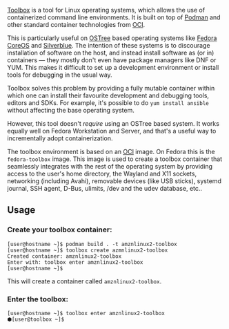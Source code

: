 [Toolbox](https://containertoolbx.org/) is a tool for Linux operating systems, which allows the use of containerized command line environments. It is built on top of [Podman](https://podman.io/) and other standard container technologies from [OCI](https://opencontainers.org/).

This is particularly useful on [OSTree](https://ostree.readthedocs.io/en/latest/) based operating systems like [Fedora CoreOS](https://coreos.fedoraproject.org/) and [Silverblue](https://silverblue.fedoraproject.org/). The intention of these systems is to discourage installation of software on the host, and instead install software as (or in) containers — they mostly don't even have package managers like DNF or YUM. This makes it difficult to set up a development environment or install tools for debugging in the usual way.

Toolbox solves this problem by providing a fully mutable container within which one can install their favourite development and debugging tools, editors and SDKs. For example, it's possible to do `yum install ansible` without affecting the base operating system.

However, this tool doesn't *require* using an OSTree based system. It works equally well on Fedora Workstation and Server, and that's a useful way to incrementally adopt containerization.

The toolbox environment is based on an [OCI](https://www.opencontainers.org/) image. On Fedora this is the `fedora-toolbox` image. This image is used to create a toolbox container that seamlessly integrates with the rest of the operating system by providing access to the user's home directory, the Wayland and X11 sockets, networking (including Avahi), removable devices (like USB sticks), systemd journal, SSH agent, D-Bus, ulimits, /dev and the udev database, etc..

## Usage

### Create your toolbox container:
```
[user@hostname ~]$ podman build . -t amznlinux2-toolbox
[user@hostname ~]$ toolbox create azmnlinux2-toolbox
Created container: amznlinux2-toolbox
Enter with: toolbox enter amznlinux2-toolbox
[user@hostname ~]$
```
This will create a container called `amznlinux2-toolbox`.

### Enter the toolbox:
```
[user@hostname ~]$ toolbox enter amznlinux2-toolbox
⬢[user@toolbox ~]$
```
